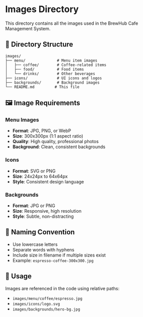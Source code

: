 # Images Directory

This directory contains all the images used in the BrewHub Cafe Management System.

## 📁 Directory Structure

```
images/
├── menu/              # Menu item images
│   ├── coffee/        # Coffee-related items
│   ├── food/          # Food items
│   └── drinks/        # Other beverages
├── icons/             # UI icons and logos
├── backgrounds/       # Background images
└── README.md         # This file
```

## 🖼️ Image Requirements

### Menu Images
- **Format**: JPG, PNG, or WebP
- **Size**: 300x300px (1:1 aspect ratio)
- **Quality**: High quality, professional photos
- **Background**: Clean, consistent backgrounds

### Icons
- **Format**: SVG or PNG
- **Size**: 24x24px to 64x64px
- **Style**: Consistent design language

### Backgrounds
- **Format**: JPG or PNG
- **Size**: Responsive, high resolution
- **Style**: Subtle, non-distracting

## 📝 Naming Convention

- Use lowercase letters
- Separate words with hyphens
- Include size in filename if multiple sizes exist
- Example: `espresso-coffee-300x300.jpg`

## 🚀 Usage

Images are referenced in the code using relative paths:
- `images/menu/coffee/espresso.jpg`
- `images/icons/logo.svg`
- `images/backgrounds/hero-bg.jpg`